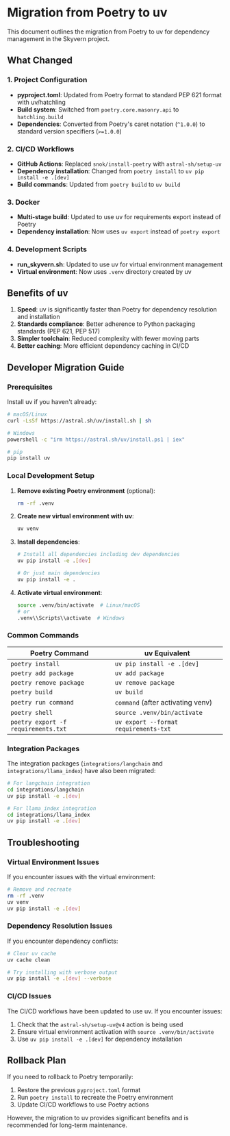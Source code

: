 # Migration from Poetry to uv

This document outlines the migration from Poetry to uv for dependency management in the Skyvern project.

## What Changed

### 1. Project Configuration
- **pyproject.toml**: Updated from Poetry format to standard PEP 621 format with uv/hatchling
- **Build system**: Switched from `poetry.core.masonry.api` to `hatchling.build`
- **Dependencies**: Converted from Poetry's caret notation (`^1.0.0`) to standard version specifiers (`>=1.0.0`)

### 2. CI/CD Workflows
- **GitHub Actions**: Replaced `snok/install-poetry` with `astral-sh/setup-uv`
- **Dependency installation**: Changed from `poetry install` to `uv pip install -e .[dev]`
- **Build commands**: Updated from `poetry build` to `uv build`

### 3. Docker
- **Multi-stage build**: Updated to use uv for requirements export instead of Poetry
- **Dependency installation**: Now uses `uv export` instead of `poetry export`

### 4. Development Scripts
- **run_skyvern.sh**: Updated to use uv for virtual environment management
- **Virtual environment**: Now uses `.venv` directory created by uv

## Benefits of uv

1. **Speed**: uv is significantly faster than Poetry for dependency resolution and installation
2. **Standards compliance**: Better adherence to Python packaging standards (PEP 621, PEP 517)
3. **Simpler toolchain**: Reduced complexity with fewer moving parts
4. **Better caching**: More efficient dependency caching in CI/CD

## Developer Migration Guide

### Prerequisites
Install uv if you haven't already:
```bash
# macOS/Linux
curl -LsSf https://astral.sh/uv/install.sh | sh

# Windows
powershell -c "irm https://astral.sh/uv/install.ps1 | iex"

# pip
pip install uv
```

### Local Development Setup

1. **Remove existing Poetry environment** (optional):
   ```bash
   rm -rf .venv
   ```

2. **Create new virtual environment with uv**:
   ```bash
   uv venv
   ```

3. **Install dependencies**:
   ```bash
   # Install all dependencies including dev dependencies
   uv pip install -e .[dev]
   
   # Or just main dependencies
   uv pip install -e .
   ```

4. **Activate virtual environment**:
   ```bash
   source .venv/bin/activate  # Linux/macOS
   # or
   .venv\\Scripts\\activate  # Windows
   ```

### Common Commands

| Poetry Command | uv Equivalent |
|----------------|---------------|
| `poetry install` | `uv pip install -e .[dev]` |
| `poetry add package` | `uv add package` |
| `poetry remove package` | `uv remove package` |
| `poetry build` | `uv build` |
| `poetry run command` | `command` (after activating venv) |
| `poetry shell` | `source .venv/bin/activate` |
| `poetry export -f requirements.txt` | `uv export --format requirements-txt` |

### Integration Packages

The integration packages (`integrations/langchain` and `integrations/llama_index`) have also been migrated:

```bash
# For langchain integration
cd integrations/langchain
uv pip install -e .[dev]

# For llama_index integration  
cd integrations/llama_index
uv pip install -e .[dev]
```

## Troubleshooting

### Virtual Environment Issues
If you encounter issues with the virtual environment:
```bash
# Remove and recreate
rm -rf .venv
uv venv
uv pip install -e .[dev]
```

### Dependency Resolution Issues
If you encounter dependency conflicts:
```bash
# Clear uv cache
uv cache clean

# Try installing with verbose output
uv pip install -e .[dev] --verbose
```

### CI/CD Issues
The CI/CD workflows have been updated to use uv. If you encounter issues:
1. Check that the `astral-sh/setup-uv@v4` action is being used
2. Ensure virtual environment activation with `source .venv/bin/activate`
3. Use `uv pip install -e .[dev]` for dependency installation

## Rollback Plan

If you need to rollback to Poetry temporarily:

1. Restore the previous `pyproject.toml` format
2. Run `poetry install` to recreate the Poetry environment
3. Update CI/CD workflows to use Poetry actions

However, the migration to uv provides significant benefits and is recommended for long-term maintenance.
